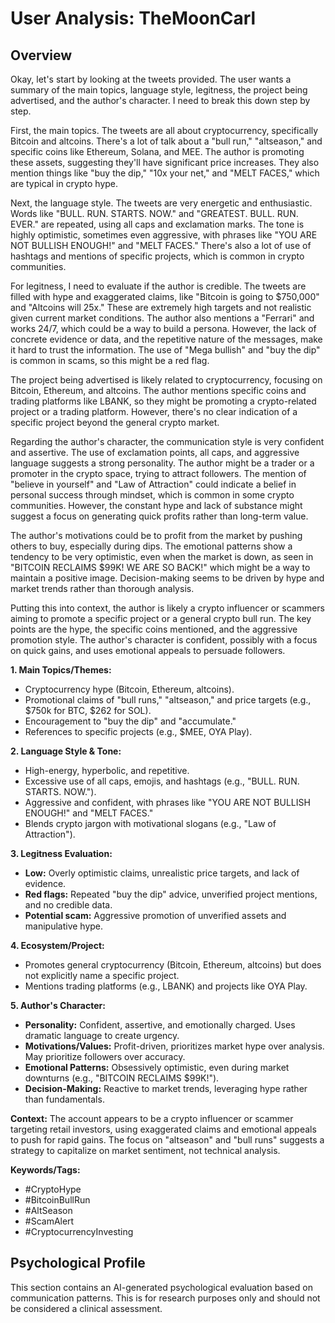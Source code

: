 # User Analysis: TheMoonCarl

## Overview

<think>
Okay, let's start by looking at the tweets provided. The user wants a summary of the main topics, language style, legitness, the project being advertised, and the author's character. I need to break this down step by step.

First, the main topics. The tweets are all about cryptocurrency, specifically Bitcoin and altcoins. There's a lot of talk about a "bull run," "altseason," and specific coins like Ethereum, Solana, and MEE. The author is promoting these assets, suggesting they'll have significant price increases. They also mention things like "buy the dip," "10x your net," and "MELT FACES," which are typical in crypto hype.

Next, the language style. The tweets are very energetic and enthusiastic. Words like "BULL. RUN. STARTS. NOW." and "GREATEST. BULL. RUN. EVER." are repeated, using all caps and exclamation marks. The tone is highly optimistic, sometimes even aggressive, with phrases like "YOU ARE NOT BULLISH ENOUGH!" and "MELT FACES." There's also a lot of use of hashtags and mentions of specific projects, which is common in crypto communities.

For legitness, I need to evaluate if the author is credible. The tweets are filled with hype and exaggerated claims, like "Bitcoin is going to $750,000" and "Altcoins will 25x." These are extremely high targets and not realistic given current market conditions. The author also mentions a "Ferrari" and works 24/7, which could be a way to build a persona. However, the lack of concrete evidence or data, and the repetitive nature of the messages, make it hard to trust the information. The use of "Mega bullish" and "buy the dip" is common in scams, so this might be a red flag.

The project being advertised is likely related to cryptocurrency, focusing on Bitcoin, Ethereum, and altcoins. The author mentions specific coins and trading platforms like LBANK, so they might be promoting a crypto-related project or a trading platform. However, there's no clear indication of a specific project beyond the general crypto market.

Regarding the author's character, the communication style is very confident and assertive. The use of exclamation points, all caps, and aggressive language suggests a strong personality. The author might be a trader or a promoter in the crypto space, trying to attract followers. The mention of "believe in yourself" and "Law of Attraction" could indicate a belief in personal success through mindset, which is common in some crypto communities. However, the constant hype and lack of substance might suggest a focus on generating quick profits rather than long-term value.

The author's motivations could be to profit from the market by pushing others to buy, especially during dips. The emotional patterns show a tendency to be very optimistic, even when the market is down, as seen in "BITCOIN RECLAIMS $99K! WE ARE SO BACK!" which might be a way to maintain a positive image. Decision-making seems to be driven by hype and market trends rather than thorough analysis.

Putting this into context, the author is likely a crypto influencer or scammers aiming to promote a specific project or a general crypto bull run. The key points are the hype, the specific coins mentioned, and the aggressive promotion style. The author's character is confident, possibly with a focus on quick gains, and uses emotional appeals to persuade followers.
</think>

**1. Main Topics/Themes:**  
- Cryptocurrency hype (Bitcoin, Ethereum, altcoins).  
- Promotional claims of "bull runs," "altseason," and price targets (e.g., $750k for BTC, $262 for SOL).  
- Encouragement to "buy the dip" and "accumulate."  
- References to specific projects (e.g., $MEE, OYA Play).  

**2. Language Style & Tone:**  
- High-energy, hyperbolic, and repetitive.  
- Excessive use of all caps, emojis, and hashtags (e.g., "BULL. RUN. STARTS. NOW.").  
- Aggressive and confident, with phrases like "YOU ARE NOT BULLISH ENOUGH!" and "MELT FACES."  
- Blends crypto jargon with motivational slogans (e.g., "Law of Attraction").  

**3. Legitness Evaluation:**  
- **Low:** Overly optimistic claims, unrealistic price targets, and lack of evidence.  
- **Red flags:** Repeated "buy the dip" advice, unverified project mentions, and no credible data.  
- **Potential scam:** Aggressive promotion of unverified assets and manipulative hype.  

**4. Ecosystem/Project:**  
- Promotes general cryptocurrency (Bitcoin, Ethereum, altcoins) but does not explicitly name a specific project.  
- Mentions trading platforms (e.g., LBANK) and projects like OYA Play.  

**5. Author's Character:**  
- **Personality:** Confident, assertive, and emotionally charged. Uses dramatic language to create urgency.  
- **Motivations/Values:** Profit-driven, prioritizes market hype over analysis. May prioritize followers over accuracy.  
- **Emotional Patterns:** Obsessively optimistic, even during market downturns (e.g., "BITCOIN RECLAIMS $99K!").  
- **Decision-Making:** Reactive to market trends, leveraging hype rather than fundamentals.  

**Context:** The account appears to be a crypto influencer or scammer targeting retail investors, using exaggerated claims and emotional appeals to push for rapid gains. The focus on "altseason" and "bull runs" suggests a strategy to capitalize on market sentiment, not technical analysis.  

**Keywords/Tags:**  
- #CryptoHype  
- #BitcoinBullRun  
- #AltSeason  
- #ScamAlert  
- #CryptocurrencyInvesting

## Psychological Profile

This section contains an AI-generated psychological evaluation based on communication patterns. This is for research purposes only and should not be considered a clinical assessment.